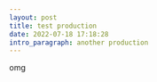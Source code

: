 ```yaml
---
layout: post
title: test production
date: 2022-07-18 17:18:28
intro_paragraph: another production
---
```

omg
